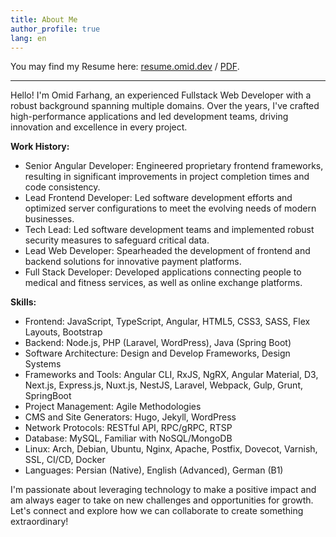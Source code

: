 ```yaml
---
title: About Me
author_profile: true
lang: en
---
```

You may find my Resume here: [resume.omid.dev](https://resume.omid.dev/) / [PDF](https://resume.omid.dev/pdf).

---

Hello! I'm Omid Farhang, an experienced Fullstack Web Developer with a robust background spanning multiple domains. Over the years, I've crafted high-performance applications and led development teams, driving innovation and excellence in every project.

**Work History:**

- Senior Angular Developer: Engineered proprietary frontend frameworks, resulting in significant improvements in project completion times and code consistency.
- Lead Frontend Developer: Led software development efforts and optimized server configurations to meet the evolving needs of modern businesses.
- Tech Lead: Led software development teams and implemented robust security measures to safeguard critical data.
- Lead Web Developer: Spearheaded the development of frontend and backend solutions for innovative payment platforms.
- Full Stack Developer: Developed applications connecting people to medical and fitness services, as well as online exchange platforms.

**Skills:**

- Frontend: JavaScript, TypeScript, Angular, HTML5, CSS3, SASS, Flex Layouts, Bootstrap
- Backend: Node.js, PHP (Laravel, WordPress), Java (Spring Boot)
- Software Architecture: Design and Develop Frameworks, Design Systems
- Frameworks and Tools: Angular CLI, RxJS, NgRX, Angular Material, D3, Next.js, Express.js, Nuxt.js, NestJS, Laravel, Webpack, Gulp, Grunt, SpringBoot
- Project Management: Agile Methodologies
- CMS and Site Generators: Hugo, Jekyll, WordPress
- Network Protocols: RESTful API, RPC/gRPC, RTSP
- Database: MySQL, Familiar with NoSQL/MongoDB
- Linux: Arch, Debian, Ubuntu, Nginx, Apache, Postfix, Dovecot, Varnish, SSL, CI/CD, Docker
- Languages: Persian (Native), English (Advanced), German (B1)

I'm passionate about leveraging technology to make a positive impact and am always eager to take on new challenges and opportunities for growth. Let's connect and explore how we can collaborate to create something extraordinary!
